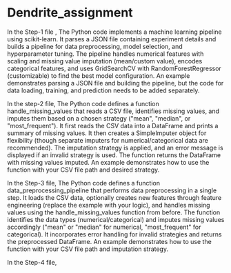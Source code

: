 # Dendrite_assignment 


In the Step-1 file , The Python code implements a machine learning pipeline using scikit-learn. It parses a JSON file containing experiment details and builds a pipeline for data preprocessing, model selection, and hyperparameter tuning. The pipeline handles numerical features with scaling and missing value imputation (mean/custom value), encodes categorical features, and uses GridSearchCV with RandomForestRegressor (customizable) to find the best model configuration. An example demonstrates parsing a JSON file and building the pipeline, but the code for data loading, training, and prediction needs to be added separately.

In the step-2 file, The Python code defines a function handle_missing_values that reads a CSV file, identifies missing values, and imputes them based on a chosen strategy ("mean", "median", or "most_frequent"). It first reads the CSV data into a DataFrame and prints a summary of missing values. It then creates a SimpleImputer object for flexibility (though separate imputers for numerical/categorical data are recommended). The imputation strategy is applied, and an error message is displayed if an invalid strategy is used. The function returns the DataFrame with missing values imputed. An example demonstrates how to use the function with your CSV file path and desired strategy.

In the Step-3 file, The Python code defines a function data_preprocessing_pipeline that performs data preprocessing in a single step. It loads the CSV data, optionally creates new features through feature engineering (replace the example with your logic), and handles missing values using the handle_missing_values function from before. The function identifies the data types (numerical/categorical) and imputes missing values accordingly ("mean" or "median" for numerical, "most_frequent" for categorical). It incorporates error handling for invalid strategies and returns the preprocessed DataFrame. An example demonstrates how to use the function with your CSV file path and imputation strategy.

In the Step-4 file, 
